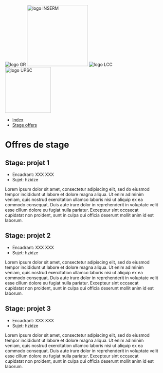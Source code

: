 <img src="https://www.gustaveroussy.fr/sites/all/themes/gustave_roussy/logo.png" alt="logo GR">
<img src="https://upload.wikimedia.org/wikipedia/commons/c/cd/Inserm.svg" alt="logo INSERM" width="200px">
<img src="https://fr.wikipedia.org/wiki/Ligue_nationale_contre_le_cancer#/media/Fichier:LALIGUE_LOGO_C_RVB_V.tif" alt="logo LCC">
<img src="https://hal.archives-ouvertes.fr/UNIV-PARIS-SACLAY/public/logo_UP_saclay_final.png" alt="logo UPSC" width="150px">

<nav class="navbar">
    <ul class="nav-list">
        <li class="nav-item"><a href="index.html">Index</a></li>
        <li class="nav-item"><a href="offers.html">Stage offers</a></li>
    </ul>
</nav>

# Offres de stage

## Stage: projet 1

- Encadrant: XXX XXX
- Sujet: hzidze

Lorem ipsum dolor sit amet, consectetur adipiscing elit, sed do eiusmod tempor incididunt ut labore et dolore magna aliqua. Ut enim ad minim veniam, quis nostrud exercitation ullamco laboris nisi ut aliquip ex ea commodo consequat. Duis aute irure dolor in reprehenderit in voluptate velit esse cillum dolore eu fugiat nulla pariatur. Excepteur sint occaecat cupidatat non proident, sunt in culpa qui officia deserunt mollit anim id est laborum.

## Stage: projet 2

- Encadrant: XXX XXX
- Sujet: hzidze

Lorem ipsum dolor sit amet, consectetur adipiscing elit, sed do eiusmod tempor incididunt ut labore et dolore magna aliqua. Ut enim ad minim veniam, quis nostrud exercitation ullamco laboris nisi ut aliquip ex ea commodo consequat. Duis aute irure dolor in reprehenderit in voluptate velit esse cillum dolore eu fugiat nulla pariatur. Excepteur sint occaecat cupidatat non proident, sunt in culpa qui officia deserunt mollit anim id est laborum.

## Stage: projet 3

- Encadrant: XXX XXX
- Sujet: hzidze

Lorem ipsum dolor sit amet, consectetur adipiscing elit, sed do eiusmod tempor incididunt ut labore et dolore magna aliqua. Ut enim ad minim veniam, quis nostrud exercitation ullamco laboris nisi ut aliquip ex ea commodo consequat. Duis aute irure dolor in reprehenderit in voluptate velit esse cillum dolore eu fugiat nulla pariatur. Excepteur sint occaecat cupidatat non proident, sunt in culpa qui officia deserunt mollit anim id est laborum.

